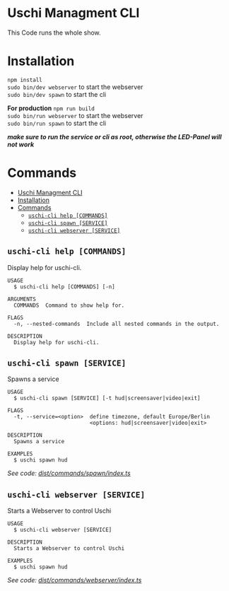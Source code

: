 # Uschi Managment CLI
This Code runs the whole show.


# Installation
`npm install`  
`sudo bin/dev webserver` to start the webserver  
`sudo bin/dev spawn` to start the cli  

**For production**
`npm run build`  
`sudo bin/run webserver` to start the webserver  
`sudo bin/run spawn` to start the cli  


***make sure to run the service or cli as root, otherwise the LED-Panel will not work***



# Commands
<!-- commands -->
- [Uschi Managment CLI](#uschi-managment-cli)
- [Installation](#installation)
- [Commands](#commands)
  - [`uschi-cli help [COMMANDS]`](#uschi-cli-help-commands)
  - [`uschi-cli spawn [SERVICE]`](#uschi-cli-spawn-service)
  - [`uschi-cli webserver [SERVICE]`](#uschi-cli-webserver-service)

## `uschi-cli help [COMMANDS]`

Display help for uschi-cli.

```
USAGE
  $ uschi-cli help [COMMANDS] [-n]

ARGUMENTS
  COMMANDS  Command to show help for.

FLAGS
  -n, --nested-commands  Include all nested commands in the output.

DESCRIPTION
  Display help for uschi-cli.
```

## `uschi-cli spawn [SERVICE]`

Spawns a service

```
USAGE
  $ uschi-cli spawn [SERVICE] [-t hud|screensaver|video|exit]

FLAGS
  -t, --service=<option>  define timezone, default Europe/Berlin
                          <options: hud|screensaver|video|exit>

DESCRIPTION
  Spawns a service

EXAMPLES
  $ uschi spawn hud
```

_See code: [dist/commands/spawn/index.ts](https://github.com/falsanu/uschi/uschi-cli/blob/v0.0.0/dist/commands/spawn/index.ts)_

## `uschi-cli webserver [SERVICE]`

Starts a Webserver to control Uschi

```
USAGE
  $ uschi-cli webserver [SERVICE]

DESCRIPTION
  Starts a Webserver to control Uschi

EXAMPLES
  $ uschi spawn hud
```

_See code: [dist/commands/webserver/index.ts](https://github.com/falsanu/uschi/uschi-cli/blob/v0.0.0/dist/commands/webserver/index.ts)_
<!-- commandsstop -->
